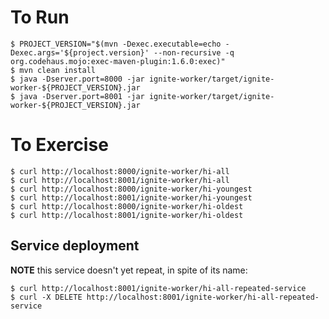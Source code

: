 # To Run

    $ PROJECT_VERSION="$(mvn -Dexec.executable=echo -Dexec.args='${project.version}' --non-recursive -q org.codehaus.mojo:exec-maven-plugin:1.6.0:exec)"
    $ mvn clean install
    $ java -Dserver.port=8000 -jar ignite-worker/target/ignite-worker-${PROJECT_VERSION}.jar
    $ java -Dserver.port=8001 -jar ignite-worker/target/ignite-worker-${PROJECT_VERSION}.jar

# To Exercise

    $ curl http://localhost:8000/ignite-worker/hi-all
    $ curl http://localhost:8001/ignite-worker/hi-all
    $ curl http://localhost:8000/ignite-worker/hi-youngest
    $ curl http://localhost:8001/ignite-worker/hi-youngest
    $ curl http://localhost:8000/ignite-worker/hi-oldest
    $ curl http://localhost:8001/ignite-worker/hi-oldest

## Service deployment

**NOTE** this service doesn't yet repeat, in spite of its name:

    $ curl http://localhost:8001/ignite-worker/hi-all-repeated-service
    $ curl -X DELETE http://localhost:8001/ignite-worker/hi-all-repeated-service
